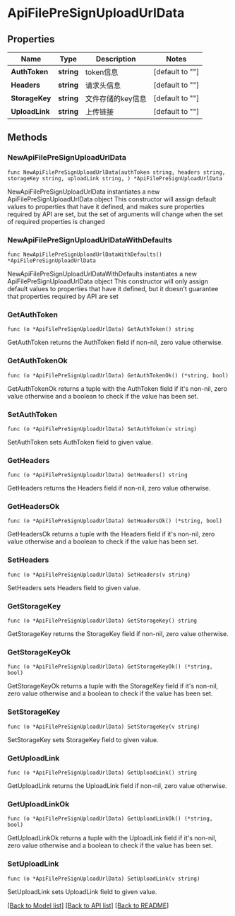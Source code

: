 # ApiFilePreSignUploadUrlData

## Properties

Name | Type | Description | Notes
------------ | ------------- | ------------- | -------------
**AuthToken** | **string** | token信息 | [default to ""]
**Headers** | **string** | 请求头信息 | [default to ""]
**StorageKey** | **string** | 文件存储的key信息 | [default to ""]
**UploadLink** | **string** | 上传链接 | [default to ""]

## Methods

### NewApiFilePreSignUploadUrlData

`func NewApiFilePreSignUploadUrlData(authToken string, headers string, storageKey string, uploadLink string, ) *ApiFilePreSignUploadUrlData`

NewApiFilePreSignUploadUrlData instantiates a new ApiFilePreSignUploadUrlData object
This constructor will assign default values to properties that have it defined,
and makes sure properties required by API are set, but the set of arguments
will change when the set of required properties is changed

### NewApiFilePreSignUploadUrlDataWithDefaults

`func NewApiFilePreSignUploadUrlDataWithDefaults() *ApiFilePreSignUploadUrlData`

NewApiFilePreSignUploadUrlDataWithDefaults instantiates a new ApiFilePreSignUploadUrlData object
This constructor will only assign default values to properties that have it defined,
but it doesn't guarantee that properties required by API are set

### GetAuthToken

`func (o *ApiFilePreSignUploadUrlData) GetAuthToken() string`

GetAuthToken returns the AuthToken field if non-nil, zero value otherwise.

### GetAuthTokenOk

`func (o *ApiFilePreSignUploadUrlData) GetAuthTokenOk() (*string, bool)`

GetAuthTokenOk returns a tuple with the AuthToken field if it's non-nil, zero value otherwise
and a boolean to check if the value has been set.

### SetAuthToken

`func (o *ApiFilePreSignUploadUrlData) SetAuthToken(v string)`

SetAuthToken sets AuthToken field to given value.


### GetHeaders

`func (o *ApiFilePreSignUploadUrlData) GetHeaders() string`

GetHeaders returns the Headers field if non-nil, zero value otherwise.

### GetHeadersOk

`func (o *ApiFilePreSignUploadUrlData) GetHeadersOk() (*string, bool)`

GetHeadersOk returns a tuple with the Headers field if it's non-nil, zero value otherwise
and a boolean to check if the value has been set.

### SetHeaders

`func (o *ApiFilePreSignUploadUrlData) SetHeaders(v string)`

SetHeaders sets Headers field to given value.


### GetStorageKey

`func (o *ApiFilePreSignUploadUrlData) GetStorageKey() string`

GetStorageKey returns the StorageKey field if non-nil, zero value otherwise.

### GetStorageKeyOk

`func (o *ApiFilePreSignUploadUrlData) GetStorageKeyOk() (*string, bool)`

GetStorageKeyOk returns a tuple with the StorageKey field if it's non-nil, zero value otherwise
and a boolean to check if the value has been set.

### SetStorageKey

`func (o *ApiFilePreSignUploadUrlData) SetStorageKey(v string)`

SetStorageKey sets StorageKey field to given value.


### GetUploadLink

`func (o *ApiFilePreSignUploadUrlData) GetUploadLink() string`

GetUploadLink returns the UploadLink field if non-nil, zero value otherwise.

### GetUploadLinkOk

`func (o *ApiFilePreSignUploadUrlData) GetUploadLinkOk() (*string, bool)`

GetUploadLinkOk returns a tuple with the UploadLink field if it's non-nil, zero value otherwise
and a boolean to check if the value has been set.

### SetUploadLink

`func (o *ApiFilePreSignUploadUrlData) SetUploadLink(v string)`

SetUploadLink sets UploadLink field to given value.



[[Back to Model list]](../README.md#documentation-for-models) [[Back to API list]](../README.md#documentation-for-api-endpoints) [[Back to README]](../README.md)


